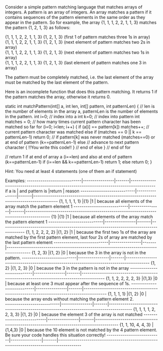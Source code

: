 Consider a simple pattern matching language that matches arrays of integers. A pattern is an array of 
integers. An array matches a pattern if it contains sequences of the pattern elements in the same order as 
they appear in the pattern. So for example, the array {1, 1, 1, 2, 2, 1, 1, 3} matches the pattern {1, 2, 1, 3} 
as follows: 

{1, 1, 1, 2, 2, 1, 1, 3} {1, 2, 1, 3} (first 1 of pattern matches three 1s in array)  
{1, 1, 1, 2, 2, 1, 1, 3} {1, 2, 1, 3} (next element of pattern matches two 2s in array)  
{1, 1, 1, 2, 2, 1, 1, 3} {1, 2, 1, 3} (next element of pattern matches two 1s in array)  
{1, 1, 1, 2, 2, 1, 1, 3} {1, 2, 1, 3} (last element of pattern matches one 3 in array)  

The pattern must be completely matched, i.e. the last element of the array must be matched by the last 
element of the pattern. 
 
Here is an incomplete function that does this pattern matching. It returns 1 if the pattern matches the array, 
otherwise it returns 0. 

static int matchPattern(int[] a, int len, int[] pattern, int patternLen) { 
// len is the number of elements in the array a, patternLen is the number of elements in the pattern. 
  int i=0; // index into a 
  int k=0; // index into pattern 
  int matches = 0;  // how many times current pattern character has been matched so far 
  for (i=0; i<len; i++)  { 
    if (a[i] == pattern[k]) 
      matches++;   // current pattern character was matched 
    else if (matches == 0 || k == patternLen-1) 
      return 0; // if pattern[k] was never matched (matches==0) or at end of pattern (k==patternLen-1) 
    else  // advance to next pattern character { 
       !!You write this code!! 
    } // end of else 
  } // end of for 
 
  // return 1 if at end of array a (i==len) and also at end of pattern (k==patternLen-1) 
  if (i==len && k==patternLen-1) return 1; else return 0; 
} 

Hint: You need at least 4 statements (one of them an if statement) 

Examples:
----------------------------|----------------|-------|------------------------------------------------------------------------------------------
if a is                     | and pattern is |return | reason
----------------------------|----------------|-------|------------------------------------------------------------------------------------------
{1, 1, 1, 1, 1}             |{1}             |1      | because all elements of the array match the pattern element 1 
----------------------------|----------------|-------|------------------------------------------------------------------------------------------
{1}                         |{1}             |1      | because all elements of the array match the pattern element 1 
----------------------------|----------------|-------|------------------------------------------------------------------------------------------
{1, 1, 2, 2, 2, 2}          |{1, 2}          |1      | because the first two 1s of the array are matched by the first pattern element, last four 2s of array are matched by the last pattern element 
----------------------------|----------------|-------|------------------------------------------------------------------------------------------
{1, 2, 3}                   |{1, 2}          |0      | because the 3 in the array is not in the pattern. 
----------------------------|----------------|-------|------------------------------------------------------------------------------------------
{1, 2}                      |{1, 2, 3}       |0      | because the 3 in the pattern is not in the array 
----------------------------|----------------|-------|------------------------------------------------------------------------------------------
{1, 1, 2, 2, 2, 2, 3}       |{1,3}           |0      | because at least one 3 must appear after the sequence of 1s. 
----------------------------|----------------|-------|------------------------------------------------------------------------------------------
{1, 1, 1, 1}                |{1, 2}          |0      | because the array ends without matching the pattern element 2.   
----------------------------|----------------|-------|------------------------------------------------------------------------------------------
{1, 1, 1, 1, 2, 2, 3, 3}    |{1, 2}          |0      | because the element 3 of the array is not matched 
----------------------------|----------------|-------|------------------------------------------------------------------------------------------
{1, 1, 10, 4, 4, 3}         |{1,4,3}         |0      | because the 10 element is not matched by the 4 pattern element. Be sure your code handles this situation correctly! 
----------------------------|----------------|-------|------------------------------------------------------------------------------------------


